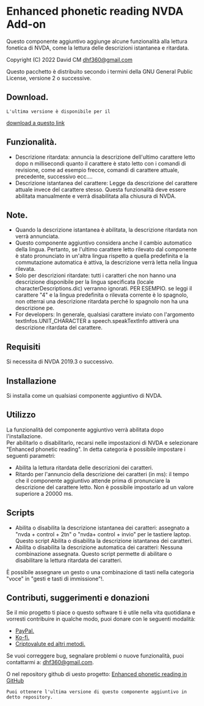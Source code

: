 # Enhanced phonetic reading NVDA Add-on #
Questo componente aggiuntivo aggiunge alcune funzionalità alla lettura fonetica di NVDA, come la lettura delle descrizioni istantanea e ritardata.

Copyright (C) 2022 David CM <dhf360@gmail.com>

Questo pacchetto è distribuito secondo i termini della GNU General Public License, versione 2 o successive.

## Download.
	L'ultima versione è disponibile per il
[download a questo link](https://davidacm.github.io/getlatest/gh/davidacm/EnhancedPhoneticReading)

## Funzionalità.

* Descrizione ritardata: annuncia la descrizione dell'ultimo carattere letto dopo n millisecondi quanto il carattere è stato letto con i comandi di revisione, come ad esempio frecce, comandi di carattere attuale, precedente, successivo ecc....  
* Descrizione istantanea del carattere: Legge da descrizione del carattere attuale invece del carattere stesso. Questa funzionalità deve essere abilitata manualmente e verrà disabilitata alla chiusura di NVDA.

## Note.

* Quando la descrizione istantanea è abilitata, la descrizione ritardata non verrà annunciata.
* Questo componente aggiuntivo considera anche il cambio automatico della lingua. Pertanto, se l'ultimo carattere letto rilevato dal componente è stato pronunciato in un'altra lingua rispetto a quella predefinita e la commutazione automatica  è attiva, la descrizione verrà letta nella lingua rilevata.
* Solo per descrizioni ritardate: tutti i caratteri che non hanno una descrizione disponibile per la lingua specificata (locale characterDescriptions.dic) verranno ignorati. PER ESEMPIO. se leggi il carattere "4" e la lingua predefinita o rilevata corrente è lo spagnolo, non otterrai una descrizione ritardata perché lo spagnolo non ha una descrizione pe.
* For developers: In generale, qualsiasi carattere inviato con l'argomento textInfos.UNIT_CHARACTER a speech.speakTextInfo attiverà una descrizione ritardata del carattere.

## Requisiti
  Si necessita di NVDA 2019.3 o successivo.

## Installazione
  Si installa come un qualsiasi componente aggiuntivo di NVDA.

## Utilizzo
  La funzionalità del componente aggiuntivo verrà abilitata dopo l'installazione.  
  Per abilitarlo o disabilitarlo, recarsi nelle impostazioni di NVDA e selezionare "Enhanced phonetic reading". In detta categoria è possibile impostare i seguenti parametri:

* Abilita la lettura ritardata delle descrizioni dei caratteri.
* Ritardo per l'annuncio della descrizione dei caratteri (in ms): il tempo che il componente aggiuntivo attende prima di pronunciare la descrizione del carattere letto. Non è possibile impostarlo ad un valore superiore a 20000 ms.

## Scripts

* Abilita o disabilita la descrizione istantanea dei caratteri: assegnato a "nvda + control + 2tn" o "nvda+ control + invio" per le tastiere laptop. Questo script Abilita o disabilita la descrizione istantanea dei caratteri.
* Abilita o disabilita la descrizione automatica dei caratteri: Nessuna combinazione assegnata. Questo script permette di abilitare o disabilitare la lettura ritardata dei caratteri.  

È possibile assegnare un gesto o una combinazione di tasti nella categoria "voce" in "gesti e tasti di immissione"!.

## Contributi, suggerimenti e donazioni

Se il mio progetto ti piace o questo software ti è utile nella vita quotidiana e vorresti contribuire in qualche modo, puoi donare con le seguenti modalità:

* [PayPal.](https://paypal.me/davicm)
* [Ko-fi.](https://ko-fi.com/davidacm)
* [Criptovalute ed altri metodi.](https://davidacm.github.io/donations/)

Se vuoi correggere bug, segnalare problemi o nuove funzionalità, puoi contattarmi a: <dhf360@gmail.com>.

  O nel repository  github di uesto progetto:
  [Enhanced phonetic reading in GitHub](https://github.com/davidacm/enhancedphoneticreading)

    Puoi ottenere l'ultima versione di questo componente aggiuntivo in detto repository.
